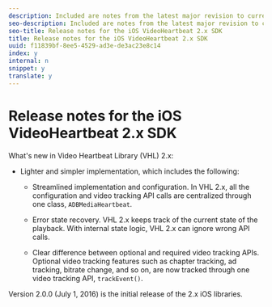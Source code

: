 ```yaml
---
description: Included are notes from the latest major revision to current version
seo-description: Included are notes from the latest major revision to current version
seo-title: Release notes for the iOS VideoHeartbeat 2.x SDK
title: Release notes for the iOS VideoHeartbeat 2.x SDK
uuid: f11839bf-8ee5-4529-ad3e-de3ac23e8c14
index: y
internal: n
snippet: y
translate: y
---
```


# Release notes for the iOS VideoHeartbeat 2.x SDK

What's new in Video Heartbeat Library (VHL) 2.x: 
* Lighter and simpler implementation, which includes the following: 
    * Streamlined implementation and configuration. In VHL 2.x, all the configuration and video tracking API calls are centralized through one class, `ADBMediaHeartbeat`. 

    * Error state recovery. VHL 2.x keeps track of the current state of the playback. With internal state logic, VHL 2.x can ignore wrong API calls.

    * Clear difference between optional and required video tracking APIs. Optional video tracking features such as chapter tracking, ad tracking, bitrate change, and so on, are now tracked through one video tracking API, `trackEvent()`. 



Version 2.0.0 (July 1, 2016) is the initial release of the 2.x iOS libraries.
